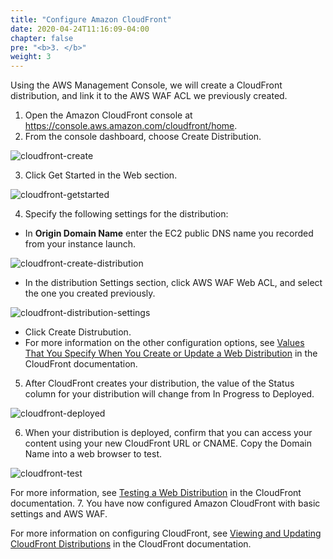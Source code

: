 ```yaml
---
title: "Configure Amazon CloudFront"
date: 2020-04-24T11:16:09-04:00
chapter: false
pre: "<b>3. </b>"
weight: 3
---
```


Using the AWS Management Console, we will create a CloudFront distribution, and link it to the AWS WAF ACL we previously created.

1. Open the Amazon CloudFront console at https://console.aws.amazon.com/cloudfront/home.
2. From the console dashboard, choose Create Distribution.

![cloudfront-create](/Security/200_CloudFront_with_WAF_Protection/Images/cloudfront-create-button.png)

3. Click Get Started in the Web section.

![cloudfront-getstarted](/Security/200_CloudFront_with_WAF_Protection/Images/cloudfront-get-started.png)

4. Specify the following settings for the distribution:
  * In **Origin Domain Name** enter the EC2 public DNS name you recorded from your instance launch.

  ![cloudfront-create-distribution](/Security/200_CloudFront_with_WAF_Protection/Images/cloudfront-create-distribution.png)

  * In the distribution Settings section, click AWS WAF Web ACL, and select the one you created previously.

  ![cloudfront-distribution-settings](/Security/200_CloudFront_with_WAF_Protection/Images/cloudfront-distribution-settings.png)

  * Click Create Distrubution.
  * For more information on the other configuration options, see [Values That You Specify When You Create or Update a Web Distribution](https://docs.aws.amazon.com/AmazonCloudFront/latest/DeveloperGuide/distribution-web-values-specify.html) in the CloudFront documentation.
5. After CloudFront creates your distribution, the value of the Status column for your distribution will change from In Progress to Deployed.

![cloudfront-deployed](/Security/200_CloudFront_with_WAF_Protection/Images/cloudfront-deployed.png)

6. When your distribution is deployed, confirm that you can access your content using your new CloudFront URL or CNAME. Copy the Domain Name into a web browser to test.

![cloudfront-test](/Security/200_CloudFront_with_WAF_Protection/Images/cloudfront-test.png)

For more information, see [Testing a Web Distribution](https://docs.aws.amazon.com/AmazonCloudFront/latest/DeveloperGuide/distribution-web-testing.html) in the CloudFront documentation.
7. You have now configured Amazon CloudFront with basic settings and AWS WAF.

For more information on configuring CloudFront, see [Viewing and Updating CloudFront Distributions](https://docs.aws.amazon.com/AmazonCloudFront/latest/DeveloperGuide/HowToUpdateDistribution.html) in the CloudFront documentation.
